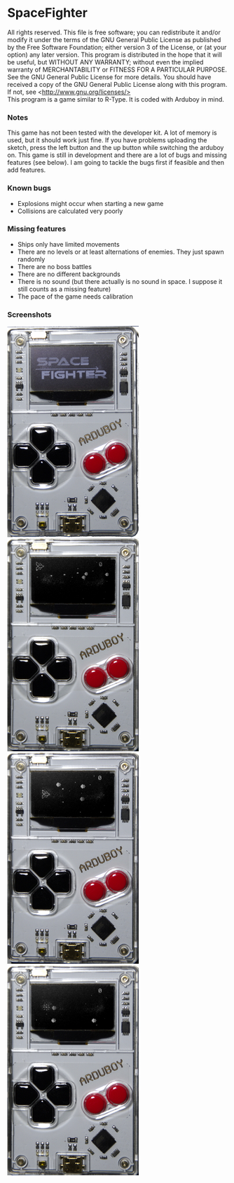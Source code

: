 # SpaceFighter
All rights reserved. This file is free software; you can redistribute it and/or modify it under the terms of the GNU General Public License as published by the Free Software Foundation; either version 3 of the License, or (at your option) any later version.  This program is distributed in the hope that it will be useful, but WITHOUT ANY WARRANTY; without even the implied warranty of MERCHANTABILITY or FITNESS FOR A PARTICULAR PURPOSE. See the GNU General Public License for more details. You should have received a copy of the GNU General Public License along with this program. If not, see &lt;http://www.gnu.org/licenses/>  
This program is a game similar to R-Type. It is coded with Arduboy in mind.

### Notes
This game has not been tested with the developer kit. A lot of memory is used,
but it should work just fine. If you have problems uploading the sketch,
press the left button and the up button while
switching the arduboy on.
This game is still in development and there are a lot of bugs and missing features
(see below). I am going to tackle the bugs first if feasible and then add features.

### Known bugs
* Explosions might occur when starting a new game
* Collisions are calculated very poorly

### Missing features
* Ships only have limited movements
* There are no levels or at least alternations of enemies. They just spawn randomly
* There are no boss battles
* There are no different backgrounds
* There is no sound (but there actually is no sound in space. I suppose it still counts as a missing feature)
* The pace of the game needs calibration

### Screenshots
![Title screen](docs/Title.JPG "Title screen")
![Screenshot 1](docs/Screen_1.JPG "Screenshot 1")
![Screenshot 2](docs/Screen_2.JPG "Screenshot 2")
![Screenshot 3](docs/Screen_3.JPG "Screenshot 3")
